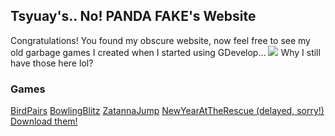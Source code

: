 ## Tsyuay's.. No! PANDA FAKE's Website

Congratulations! You found my obscure website, now feel free to see my old garbage games I created when I started using GDevelop...
![](https://media4.giphy.com/media/v1.Y2lkPTZjMDliOTUyeXluZ2pwdnJkYXJ6bnBwcnVrcHV0cmVxZWQ4MGhheGxyZzBvNHh5byZlcD12MV9pbnRlcm5hbF9naWZfYnlfaWQmY3Q9cw/RjhzlyOGDe0Ryl50xY/giphy.gif)
Why I still have those here lol?

### Games
[BirdPairs](birdpairs/index.html) [BowlingBlitz](bowlingblitz/index.html) [ZatannaJump](zatannajump/index.html) [NewYearAtTheRescue (delayed, sorry!)](newyearrescue_2021/index.html)
[Download them!](https://www.mediafire.com/file/v2jewwj8khbhn31/Panda_Fake%2527s_games.zip/file)
